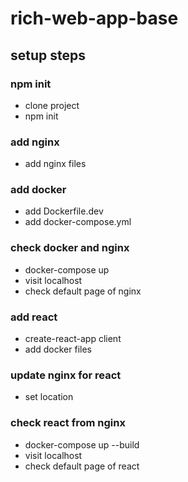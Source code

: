 # rich-web-app-base

## setup steps
### npm init
- clone project
- npm init
### add nginx
- add nginx files
### add docker
- add Dockerfile.dev
- add docker-compose.yml
### check docker and nginx
- docker-compose up
- visit localhost
- check default page of nginx
### add react
- create-react-app client
- add docker files
### update nginx for react
- set location
### check react from nginx
- docker-compose up --build
- visit localhost
- check default page of react
